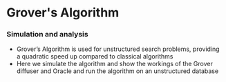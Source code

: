 # Grover's Algorithm
### Simulation and analysis
-  Grover’s Algorithm is used for unstructured search problems, providing a quadratic speed up compared to classical algorithms
-  Here we simulate the algorithm and show the workings of the Grover diffuser and Oracle and run the algorithm on an unstructured database 
